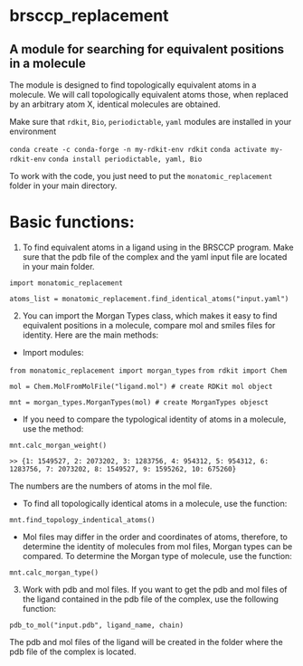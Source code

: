 # brsccp_replacement
## A module for searching for equivalent positions in a molecule

The module is designed to find topologically equivalent atoms in a molecule. 
We will call topologically equivalent atoms those, when replaced by an arbitrary atom X, identical molecules are obtained.

Make sure that ```rdkit```, ```Bio```, ```periodictable```, ```yaml``` modules are installed in your environment

```conda create -c conda-forge -n my-rdkit-env rdkit```
```conda activate my-rdkit-env```
```conda install periodictable, yaml, Bio```


To work with the code, you just need to put the ```monatomic_replacement``` folder in your main directory.

# Basic functions:

1. To find equivalent atoms in a ligand using in the BRSCCP program. Make sure that the pdb file of the complex and the yaml input file are located in your main folder.

```import monatomic_replacement```

```atoms_list = monatomic_replacement.find_identical_atoms("input.yaml")```

2. You can import the Morgan Types class, which makes it easy to find equivalent positions in a molecule, compare mol and smiles files for identity. Here are the main methods:

- Import modules:

```from monatomic_replacement import morgan_types```
```from rdkit import Chem```

```mol = Chem.MolFromMolFile("ligand.mol") # create RDKit mol object```

```mnt = morgan_types.MorganTypes(mol) # create MorganTypes objesct```

- If you need to compare the typological identity of atoms in a molecule, use the method:

```mnt.calc_morgan_weight()```

```>> {1: 1549527, 2: 2073202, 3: 1283756, 4: 954312, 5: 954312, 6: 1283756, 7: 2073202, 8: 1549527, 9: 1595262, 10: 675260}```

The numbers are the numbers of atoms in the mol file.

- To find all topologically identical atoms in a molecule, use the function:

```mnt.find_topology_indentical_atoms()```

- Mol files may differ in the order and coordinates of atoms, therefore, to determine the identity of molecules from mol files, Morgan types can be compared. To determine the Morgan type of molecule, use the function:

```mnt.calc_morgan_type()```

3. Work with pdb and mol files. If you want to get the pdb and mol files of the ligand contained in the pdb file of the complex, use the following function:

```pdb_to_mol("input.pdb", ligand_name, chain)```

The pdb and mol files of the ligand will be created in the folder where the pdb file of the complex is located.
